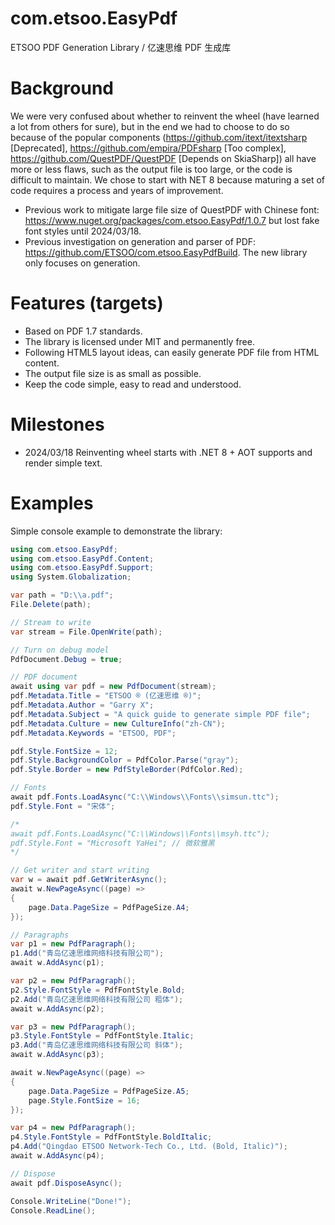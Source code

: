# com.etsoo.EasyPdf
ETSOO PDF Generation Library / 亿速思维 PDF 生成库

# Background
We were very confused about whether to reinvent the wheel (have learned a lot from others for sure), but in the end we had to choose to do so because of the popular components (https://github.com/itext/itextsharp [Deprecated], https://github.com/empira/PDFsharp [Too complex], https://github.com/QuestPDF/QuestPDF [Depends on SkiaSharp]) all have more or less flaws, such as the output file is too large, or the code is difficult to maintain. We chose to start with NET 8 because maturing a set of code requires a process and years of improvement.

- Previous work to mitigate large file size of QuestPDF with Chinese font: https://www.nuget.org/packages/com.etsoo.EasyPdf/1.0.7 but lost fake font styles until 2024/03/18.
- Previous investigation on generation and parser of PDF: https://github.com/ETSOO/com.etsoo.EasyPdfBuild. The new library only focuses on generation.

# Features (targets)
- Based on PDF 1.7 standards.
- The library is licensed under MIT and permanently free.
- Following HTML5 layout ideas, can easily generate PDF file from HTML content.
- The output file size is as small as possible.
- Keep the code simple, easy to read and understood.

# Milestones
- 2024/03/18 Reinventing wheel starts with .NET 8 + AOT supports and render simple text.

# Examples
Simple console example to demonstrate the library:
```csharp
using com.etsoo.EasyPdf;
using com.etsoo.EasyPdf.Content;
using com.etsoo.EasyPdf.Support;
using System.Globalization;

var path = "D:\\a.pdf";
File.Delete(path);

// Stream to write
var stream = File.OpenWrite(path);

// Turn on debug model
PdfDocument.Debug = true;

// PDF document
await using var pdf = new PdfDocument(stream);
pdf.Metadata.Title = "ETSOO ® (亿速思维 ®)";
pdf.Metadata.Author = "Garry X";
pdf.Metadata.Subject = "A quick guide to generate simple PDF file";
pdf.Metadata.Culture = new CultureInfo("zh-CN");
pdf.Metadata.Keywords = "ETSOO, PDF";

pdf.Style.FontSize = 12;
pdf.Style.BackgroundColor = PdfColor.Parse("gray");
pdf.Style.Border = new PdfStyleBorder(PdfColor.Red);

// Fonts
await pdf.Fonts.LoadAsync("C:\\Windows\\Fonts\\simsun.ttc");
pdf.Style.Font = "宋体";

/*
await pdf.Fonts.LoadAsync("C:\\Windows\\Fonts\\msyh.ttc");
pdf.Style.Font = "Microsoft YaHei"; // 微软雅黑
*/

// Get writer and start writing
var w = await pdf.GetWriterAsync();
await w.NewPageAsync((page) =>
{
    page.Data.PageSize = PdfPageSize.A4;
});

// Paragraphs
var p1 = new PdfParagraph();
p1.Add("青岛亿速思维网络科技有限公司");
await w.AddAsync(p1);

var p2 = new PdfParagraph();
p2.Style.FontStyle = PdfFontStyle.Bold;
p2.Add("青岛亿速思维网络科技有限公司 粗体");
await w.AddAsync(p2);

var p3 = new PdfParagraph();
p3.Style.FontStyle = PdfFontStyle.Italic;
p3.Add("青岛亿速思维网络科技有限公司 斜体");
await w.AddAsync(p3);

await w.NewPageAsync((page) =>
{
    page.Data.PageSize = PdfPageSize.A5;
    page.Style.FontSize = 16;
});

var p4 = new PdfParagraph();
p4.Style.FontStyle = PdfFontStyle.BoldItalic;
p4.Add("Qingdao ETSOO Network-Tech Co., Ltd. (Bold, Italic)");
await w.AddAsync(p4);

// Dispose
await pdf.DisposeAsync();

Console.WriteLine("Done!");
Console.ReadLine();
```